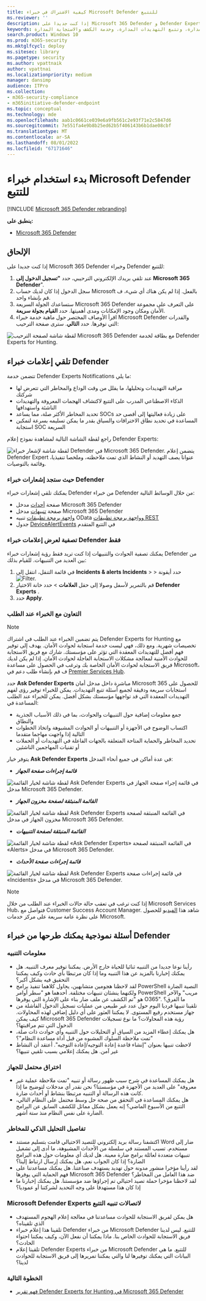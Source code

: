 ```yaml
---
title: كيفية الاشتراك في خبراء Microsoft Defender للتتبع
ms.reviewer: ''
description: إذا كنت جديدا على Microsoft 365 Defender و Defender Experts for Hunting، فهذه هي الطريقة التي تشترك بها
keywords: خدمة تتبع التهديدات المدارة، وتتبع التهديدات المدارة، وخدمة الكشف والاستجابة المدارة (MDR)، وMTE، خبراء المخاطر في Microsoft، وMTE-TAN، وإخطار الهجوم المستهدف، وإعلامات خبراء الدفاع، وإعلامات هجوم نقطة النهاية، وخبراء Microsoft Defender للتتبع، وتتبع التهديدات وتحليلها.
search.product: Windows 10
ms.prod: m365-security
ms.mktglfcycl: deploy
ms.sitesec: library
ms.pagetype: security
ms.author: vpattnaik
author: vpattnai
ms.localizationpriority: medium
manager: dansimp
audience: ITPro
ms.collection:
- m365-security-compliance
- m365initiative-defender-endpoint
ms.topic: conceptual
ms.technology: mde
ms.openlocfilehash: aab1c0661ce039e6a9fb561c2e93f71e2c5847d6
ms.sourcegitcommit: 7e551fa4e9b8b25ed62b5f406143b6b1dae08cbf
ms.translationtype: MT
ms.contentlocale: ar-SA
ms.lasthandoff: 08/01/2022
ms.locfileid: "67171646"
---
```

# <a name="start-using-microsoft-defender-experts-for-hunting"></a>بدء استخدام خبراء Microsoft Defender للتتبع

[!INCLUDE [Microsoft 365 Defender rebranding](../../includes/microsoft-defender.md)]

**ينطبق على:**

- [Microsoft 365 Defender](https://go.microsoft.com/fwlink/?linkid=2118804)

## <a name="onboarding"></a>الإلحاق

إذا كنت جديدا على Microsoft 365 Defender وخبراء Defender للتتبع:  

1. عند تلقي بريدك الإلكتروني الترحيبي، حدد **"تسجيل الدخول إلى Microsoft 365 Defender**".
2. سجل الدخول إذا كان لديك حساب Microsoft بالفعل. إذا لم يكن هناك أي شيء، ف قم بإنشاء واحد.
3. ستساعدك الجولة السريعة Microsoft 365 Defender على التعرف على مجموعة الأمان ومكان وجود الإمكانات ومدى أهميتها. حدد **القيام بجولة سريعة**.  
4. اقرأ الأوصاف المختصر حول ماهية خدمة خبراء Microsoft Defender والقدرات التي توفرها. حدد **التالي**. سترى صفحة الترحيب:

![لقطة شاشة لصفحة الترحيب Microsoft 365 Defender مع بطاقة لخدمة Defender Experts for Hunting.](../../media/mte/defenderexperts/start-using-defender-experts-for-hunting.png)

## <a name="receive-defender-experts-notifications"></a>تلقي إعلامات خبراء Defender

تتضمن خدمة Defender Experts Notifications ما يلي:
- مراقبة التهديدات وتحليلها، ما يقلل من وقت الوداع والمخاطر التي تتعرض لها شركتك
- الذكاء الاصطناعي المدرب على التتبع لاكتشاف الهجمات المعروفة والتهديدات الناشئة واستهدافها 
- تحديد المخاطر الأكثر صلة، مما يساعد SOCs على زيادة فعاليتها إلى أقصى حد 
- المساعدة في تحديد نطاق الاختراقات والسياق بقدر ما يمكن تسليمه بسرعة لتمكين استجابة SOC السريعة 

راجع لقطة الشاشة التالية لمشاهدة نموذج إعلام Defender Experts:

![لقطة شاشة لإشعار خبراء Defender في Microsoft 365 Defender. يتضمن إعلام Defender Expert عنوانا يصف التهديد أو النشاط الذي تمت ملاحظته، وملخصا تنفيذيا، وقائمة بالتوصيات.](../../media/mte/defenderexperts/receive-defender-experts-notification.png)

### <a name="where-youll-find-defender-experts-notifications"></a>حيث ستجد إشعارات خبراء Defender

يمكنك تلقي إشعارات خبراء Defender من خبراء Defender من خلال الوسائط التالية: 

- صفحة [أحداث](https://security.microsoft.com/incidents?tid=f839b112-d9d7-4d27-9bf6-94542403f21c) مدخل Microsoft 365 Defender
- صفحة [تنبيهات](https://security.microsoft.com/alerts?tid=f839b112-d9d7-4d27-9bf6-94542403f21c) مدخل Microsoft 365 Defender
- [واجهة برمجة تطبيقات](../../security/defender-endpoint/get-alerts.md) تنبيه OData [وواجهة برمجة تطبيقات REST](../defender-endpoint/configure-siem.md)
- جدول [DeviceAlertEvents](../../security/defender-endpoint/advanced-hunting-devicealertevents-table.md) في التتبع المتقدم

### <a name="filter-to-view-just-the-defender-experts-notifications"></a>تصفية لعرض إعلامات خبراء Defender فقط

يمكنك تصفية الحوادث والتنبيهات إذا كنت تريد فقط رؤية إشعارات خبراء Defender من بين العديد من التنبيهات. للقيام بذلك:

1. في قائمة التنقل، انتقل إلى **Incidents & alerts Incidents** >  > حدد أيقونة ![Filter.](../../media/mte/defenderexperts/filter.png)
2. قم بالتمرير لأسفل وصولا إلى حقل **العلامات** > حدد خانة الاختيار **Defender Experts** .
3. حدد **Apply**.

### <a name="collaborate-with-experts-on-demand"></a>التعاون مع الخبراء عند الطلب

> [!NOTE]
> يتم تضمين الخبراء عند الطلب في اشتراك Defender Experts for Hunting مع تخصيصات شهرية. ومع ذلك، فهي ليست خدمة استجابة لحوادث الأمان. يهدف إلى توفير فهم أفضل للتهديدات المعقدة التي تؤثر على مؤسستك. شارك مع فريق الاستجابة للحوادث الأمنية لمعالجة مشكلات الاستجابة العاجلة لحوادث الأمان. إذا لم يكن لديك فريق الاستجابة لحوادث الأمان الخاصة بك وترغب في الحصول على مساعدة Microsoft، ف قم بإنشاء طلب دعم في [Premier Services Hub](/services-hub/).

حدد **Ask Defender Experts** مباشرة داخل مدخل أمان Microsoft 365 للحصول على استجابات سريعة ودقيقة لجميع أسئلة تتبع التهديدات. يمكن للخبراء توفير رؤى لفهم التهديدات المعقدة التي قد تواجهها مؤسستك بشكل أفضل. يمكن للخبراء عند الطلب المساعدة في: 

- جمع معلومات إضافية حول التنبيهات والحوادث، بما في ذلك الأسباب الجذرية والنطاق
- اكتساب الوضوح في الأجهزة أو التنبيهات أو الحوادث المشبوهة واتخاذ الخطوات التالية إذا واجهت مهاجما متقدما
- تحديد المخاطر والحماية المتاحة المتعلقة بالجهات الفاعلة في التهديدات أو الحملات أو تقنيات المهاجمين الناشئين

يتوفر خيار **Ask Defender Experts** في عدة أماكن في جميع أنحاء المدخل:

- ***قائمة إجراءات صفحة الجهاز***

![لقطة شاشة لخيار القائمة Ask Defender Experts في قائمة إجراء صفحة الجهاز في مدخل Microsoft 365 Defender.](../../media/mte/defenderexperts/device-page-actions-menu.png)

- ***القائمة المنبثقة لصفحة مخزون الجهاز***

![لقطة شاشة لخيار القائمة Ask Defender Experts في القائمة المنبثقة لصفحة مخزون الجهاز في مدخل Microsoft 365 Defender.](../../media/mte/defenderexperts/device-inventory-flyout-menu.png)

- ***القائمة المنبثقة لصفحة التنبيهات***

![لقطة شاشة لخيار القائمة «Ask Defender Experts» في القائمة المنبثقة لصفحة «Alerts» في مدخل Microsoft 365 Defender.](../../media/mte/defenderexperts/alerts-flyout-menu.png)

- ***قائمة إجراءات صفحة الأحداث***

![لقطة شاشة لخيار القائمة Ask Defender Experts في قائمة إجراءات صفحة «Incidents» في مدخل Microsoft 365 Defender.](../../media/mte/defenderexperts/incidents-page-actions-menu.png)

> [!NOTE]
> إذا كنت ترغب في تعقب حالة حالات الخبراء عند الطلب من خلال Microsoft Services Hub، فتواصل مع Customer Success Account Manager. شاهد هذا [الفيديو](https://www.microsoft.com/videoplayer/embed/RE4pk9f) للحصول على نظرة عامة سريعة على مركز خدمات Microsoft.

## <a name="sample-questions-you-can-ask-from-defender-experts"></a>أسئلة نموذجية يمكنك طرحها من خبراء Defender

### <a name="alert-information"></a>معلومات التنبيه

- رأينا نوعا جديدا من التنبيه ثنائيا للحياة خارج الأرض. يمكننا توفير معرف التنبيه. هل يمكنك إخبارنا بالمزيد عن هذا التنبيه وما إذا كان مرتبطا بأي حادث وكيف يمكننا التحقيق فيه بشكل أكبر؟
- لقد لاحظنا هجومين متشابهين، يحاول كلاهما تنفيذ برامج PowerShell النصية الضارة ولكنهما ينشئان تنبيهات مختلفة. أحدهما هو "سطر أوامر PowerShell مريب" والآخر هو "تم الكشف عن ملف ضار بناء على الإشارة التي يوفرها O365". ما الفرق؟
- تلقينا تنبيها فرديا اليوم حول عدد غير طبيعي من عمليات تسجيل الدخول الفاشلة من جهاز مستخدم رفيع المستوى. لا يمكننا العثور على أي دليل إضافي لهذه المحاولات. كيف يمكن Microsoft 365 Defender رؤية هذه المحاولات؟ ما نوع تسجيلات الدخول التي تتم مراقبتها؟
- هل يمكنك إعطاء المزيد من السياق أو التحليلات حول التنبيه وأي حوادث ذات صلة، "تمت ملاحظة السلوك المشبوه من قبل أداة مساعدة النظام"؟
- لاحظت تنبيها بعنوان "إنشاء قاعدة إعادة التوجيه/إعادة التوجيه". أعتقد أن النشاط غير آمن. هل يمكنك إعلامي بسبب تلقيي تنبيها؟

### <a name="possible-device-compromise"></a>اختراق محتمل للجهاز

- هل يمكنك المساعدة في شرح سبب ظهور رسالة أو تنبيه "تمت ملاحظة عملية غير معروفة" على العديد من الأجهزة في مؤسستنا؟ نحن نقدر أي مدخلات لتوضيح ما إذا كانت هذه الرسالة أو التنبيه مرتبطا بنشاط أو أحداث ضارة.
- هل يمكنك المساعدة في التحقق من صحة حل وسط محتمل على النظام التالي، التتبع من الأسبوع الماضي؟ إنه يعمل بشكل مماثل للكشف السابق عن البرامج الضارة على نفس النظام منذ ستة أشهر.

### <a name="threat-intelligence-details"></a>تفاصيل التحليل الذكي للمخاطر

- اكتشفنا رسالة بريد إلكتروني للتصيد الاحتيالي قامت بتسليم مستند Word ضار إلى مستخدم. تسبب المستند في سلسلة من الأحداث المشبوهة، ما أدى إلى تشغيل تنبيهات متعددة لعائلة برامج ضارة معينة. هل لديك أي معلومات حول هذه البرامج الضارة؟ إذا كان الجواب نعم، هل يمكنك إرسال ارتباط إلينا؟
- لقد رأينا مؤخرا منشور مدونة حول تهديد يستهدف صناعتنا. هل يمكنك مساعدتنا على فهم الحماية التي يوفرها Microsoft 365 Defender ضد هذا العامل من المخاطر؟
- لقد لاحظنا مؤخرا حملة تصيد احتيالي تم إجراؤها ضد مؤسستنا. هل يمكنك إخبارنا ما إذا كان هذا مستهدفا على وجه التحديد لشركتنا أو عموديا؟

### <a name="microsoft-defender-experts-for-hunting-alert-communications"></a>Microsoft Defender Experts لاتصالات تنبيه التتبع

- هل يمكن لفريق الاستجابة للحوادث مساعدتنا في معالجة إعلام الهجوم المستهدف الذي تلقيناه؟
- تلقينا هذا إعلام خبراء Defender من خبراء Microsoft Defender للتتبع. ليس لدينا فريق الاستجابة للحوادث الخاص بنا. ماذا يمكننا أن نفعل الآن، وكيف يمكننا احتواء الحادث؟
- تلقينا إعلام Defender Experts من خبراء Microsoft Defender للتتبع. ما هي البيانات التي يمكنك توفيرها لنا والتي يمكننا تمريرها إلى فريق الاستجابة للحوادث لدينا؟

### <a name="next-step"></a>الخطوة التالية

- [فهم تقرير Defender Experts for Hunting في Microsoft 365 Defender](defender-experts-report.md)
